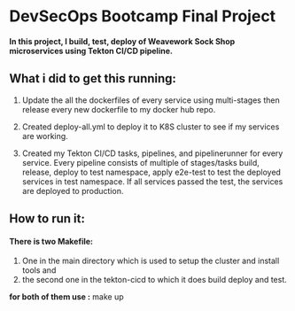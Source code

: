 # DevSecOps Bootcamp Final Project


#### In this project, I build, test, deploy of Weavework Sock Shop  microservices using Tekton CI/CD pipeline.

## What i did to get this running:
 1. Update the all the dockerfiles of every service using multi-stages then release every new dockerfile to my docker hub repo.
 2. Created deploy-all.yml to deploy it to K8S cluster to see if my services are working. 

 3. Created my Tekton CI/CD tasks, pipelines, and pipelinerunner for every service. Every pipeline consists of multiple of stages/tasks build, release, deploy to test namespace, apply e2e-test to test the deployed services in test namespace. If all services passed the test, the services are deployed to production.

## How to run it:
#### There is two Makefile:

 1. One in the main directory which is used to setup the cluster and install tools and 
 2. the second one in the tekton-cicd to which it does build deploy and test.
 
 **for both of them use :** make up 
